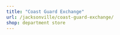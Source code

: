 ```yaml
---
title: "Coast Guard Exchange"
url: /jacksonville/coast-guard-exchange/
shop: department store
---
```

